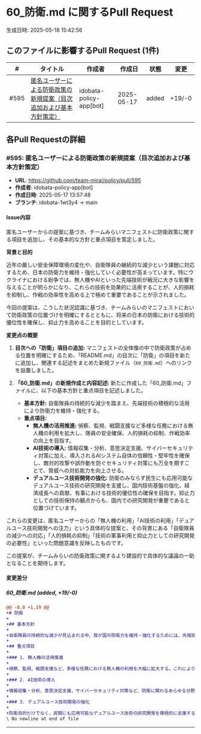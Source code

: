 # 60_防衛.md に関するPull Request

生成日時: 2025-05-18 15:42:56

## このファイルに影響するPull Request (1件)

| # | タイトル | 作成者 | 作成日 | 状態 | 変更 |
|---|---------|--------|--------|------|------|
| #595 | [匿名ユーザーによる防衛政策の新規提案（目次追加および基本方針策定）](https://github.com/team-mirai/policy/pull/595) | idobata-policy-app[bot] | 2025-05-17 | added | +19/-0 |

## 各Pull Requestの詳細

### #595: 匿名ユーザーによる防衛政策の新規提案（目次追加および基本方針策定）

- **URL**: https://github.com/team-mirai/policy/pull/595
- **作成者**: idobata-policy-app[bot]
- **作成日時**: 2025-05-17 13:57:48
- **ブランチ**: idobata-1wt3y4 → main

#### Issue内容

匿名ユーザーからの提案に基づき、チームみらいマニフェストに防衛政策に関する項目を追加し、その基本的な方針と重点項目を策定しました。

**背景と目的**

近年の厳しい安全保障環境の変化や、自衛隊員の継続的な減少という課題に対応するため、日本の防衛力を維持・強化していく必要性が高まっています。特にウクライナにおける紛争では、無人機やAIといった先端技術が戦況に大きな影響を与えることが明らかになり、これらの技術を効果的に活用することが、人的損耗を抑制し、作戦の効率性を高める上で極めて重要であることが示されました。

今回の提案は、こうした状況認識に基づき、チームみらいのマニフェストにおいて防衛政策の位置づけを明確にするとともに、将来の日本の防衛における技術的優位性を確保し、抑止力を高めることを目的としています。

**変更点の概要**

1.  **目次への「防衛」項目の追加:**
    マニフェストの全体像の中で防衛政策が占める位置を明確にするため、「README.md」の目次に「防衛」の項目を新たに追加し、関連する記述をまとめた新規ファイル（`60_防衛.md`）へのリンクを設置しました。

2.  **「60_防衛.md」の新規作成と内容記述:**
    新たに作成した「60_防衛.md」ファイルに、以下の基本方針と重点項目を記述しました。
    *   **基本方針:** 自衛隊員の持続的な減少を踏まえ、先端技術の積極的な活用により防衛力を維持・強化する。
    *   **重点項目:**
        *   **無人機の活用推進:** 偵察、監視、戦闘支援など多様な任務における無人機の利用を拡大し、隊員の安全確保、人的損耗の抑制、作戦効率の向上を目指す。
        *   **AI技術の導入:** 情報収集・分析、意思決定支援、サイバーセキュリティ対策に加え、導入されるAIシステム自体の信頼性・堅牢性を確保し、敵対的攻撃や誤作動を防ぐセキュリティ対策にも万全を期すことで、脅威への対処能力を向上させる。
        *   **デュアルユース技術開発の強化:** 防衛のみならず民生にも応用可能なデュアルユース技術の研究開発を支援し、国内技術基盤の強化、経済成長への貢献、有事における技術的優位性の確保を目指す。抑止力としての技術保持の観点からも、国内での研究開発が重要であると位置づけています。

これらの変更は、匿名ユーザーからの「無人機の利用」「AI技術の利用」「デュアルユース技術開発への注力」という具体的な提案と、その背景にある「自衛隊員の減少への対応」「人的損耗の抑制」「技術の軍事利用と抑止力としての研究開発の必要性」といった問題意識を反映したものです。

この提案が、チームみらいの防衛政策に関するより建設的で具体的な議論の一助となることを期待します。

#### 変更差分

##### 60_防衛.md (added, +19/-0)

```diff
@@ -0,0 +1,19 @@
+# 防衛
+
+## 基本方針
+
+自衛隊員の持続的な減少が見込まれる中、我が国の防衛力を維持・強化するためには、先端技術の積極的な活用が不可欠である。特に、近年の国際情勢や紛争事例に鑑み、以下の技術開発及び導入に注力する。
+
+## 重点項目
+
+### 1. 無人機の活用推進
+
+偵察、監視、戦闘支援など、多様な任務における無人機の利用を大幅に拡大する。これにより、隊員の安全確保と人的損耗の抑制を図るとともに、作戦効率の向上を目指す。
+
+### 2. AI技術の導入
+
+情報収集・分析、意思決定支援、サイバーセキュリティ対策など、防衛に関わるあらゆる分野においてAI技術の導入を推進する。同時に、導入されるAIシステム自体の信頼性、堅牢性を確保し、敵対的な攻撃や誤作動を防ぐためのセキュリティ対策にも万全を期す。高度な情報処理能力により、脅威への対処能力を向上させる。
+
+### 3. デュアルユース技術開発の強化
+
+防衛目的だけでなく、民間にも応用可能なデュアルユース技術の研究開発を積極的に支援する。これにより、国内の技術基盤を強化し、経済成長にも貢献するとともに、有事における技術的優位性を確保する。抑止力としての技術保持の観点からも、国内での研究開発は重要である。
\ No newline at end of file
```

---

